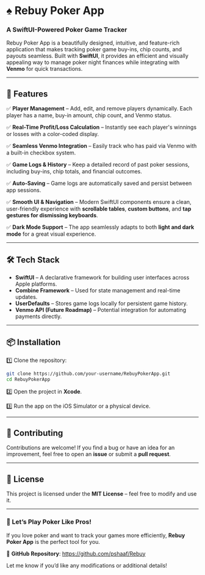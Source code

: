 # ♠️ Rebuy Poker App  

### A SwiftUI-Powered Poker Game Tracker  

Rebuy Poker App is a beautifully designed, intuitive, and feature-rich application that makes tracking poker game buy-ins, chip counts, and payouts seamless. Built with **SwiftUI**, it provides an efficient and visually appealing way to manage poker night finances while integrating with **Venmo** for quick transactions.

---

## 🚀 Features  

✅ **Player Management** – Add, edit, and remove players dynamically. Each player has a name, buy-in amount, chip count, and Venmo status.  

✅ **Real-Time Profit/Loss Calculation** – Instantly see each player's winnings or losses with a color-coded display.  

✅ **Seamless Venmo Integration** – Easily track who has paid via Venmo with a built-in checkbox system.  

✅ **Game Logs & History** – Keep a detailed record of past poker sessions, including buy-ins, chip totals, and financial outcomes.  

✅ **Auto-Saving** – Game logs are automatically saved and persist between app sessions.  

✅ **Smooth UI & Navigation** – Modern SwiftUI components ensure a clean, user-friendly experience with **scrollable tables**, **custom buttons**, and **tap gestures for dismissing keyboards**.  

✅ **Dark Mode Support** – The app seamlessly adapts to both **light and dark mode** for a great visual experience.  

---

## 🛠️ Tech Stack  

- **SwiftUI** – A declarative framework for building user interfaces across Apple platforms.  
- **Combine Framework** – Used for state management and real-time updates.  
- **UserDefaults** – Stores game logs locally for persistent game history.  
- **Venmo API (Future Roadmap)** – Potential integration for automating payments directly.  

---


## 📦 Installation  

1️⃣ Clone the repository:  

```bash
git clone https://github.com/your-username/RebuyPokerApp.git
cd RebuyPokerApp
```

2️⃣ Open the project in **Xcode**.  

3️⃣ Run the app on the iOS Simulator or a physical device.  

---

## 👥 Contributing  

Contributions are welcome! If you find a bug or have an idea for an improvement, feel free to open an **issue** or submit a **pull request**.  

---

## 📜 License  

This project is licensed under the **MIT License** – feel free to modify and use it.  

---

### 🎲 Let’s Play Poker Like Pros!  

If you love poker and want to track your games more efficiently, **Rebuy Poker App** is the perfect tool for you.  

🔗 **GitHub Repository**: https://github.com/pshaaf/Rebuy

Let me know if you’d like any modifications or additional details!

